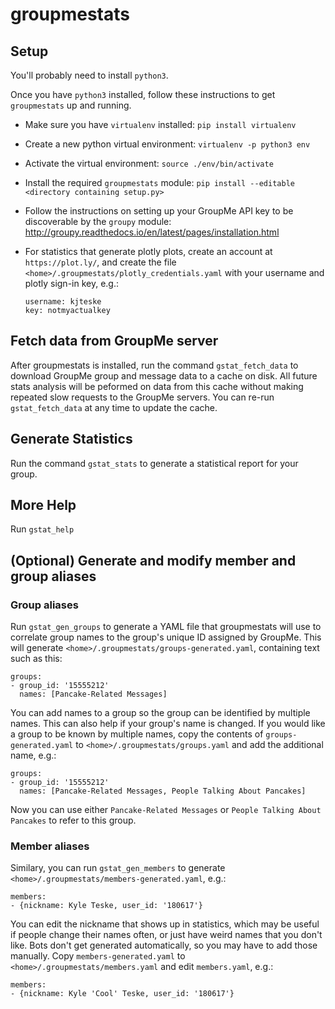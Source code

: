 # groupmestats

## Setup

You'll probably need to install `python3`.

Once you have `python3` installed, follow these instructions to get
`groupmestats` up and running.

- Make sure you have `virtualenv` installed: `pip install virtualenv`
- Create a new python virtual environment: `virtualenv -p python3 env`
- Activate the virtual environment: `source ./env/bin/activate`
- Install the required `groupmestats` module: `pip install --editable <directory containing setup.py>`
- Follow the instructions on setting up your GroupMe API key to be discoverable
  by the `groupy` module: http://groupy.readthedocs.io/en/latest/pages/installation.html
- For statistics that generate plotly plots, create an account at
  `https://plot.ly/`, and create the file
  `<home>/.groupmestats/plotly_credentials.yaml` with your username and plotly
  sign-in key, e.g.:

      username: kjteske
      key: notmyactualkey

## Fetch data from GroupMe server

After groupmestats is installed, run the command `gstat_fetch_data`
to download GroupMe group and message data to a cache on disk. All future
stats analysis will be peformed on data from this cache without making
repeated slow requests to the GroupMe servers. You can re-run
`gstat_fetch_data` at any time to update the cache.

## Generate Statistics

Run the command `gstat_stats` to generate a statistical report for your group.

## More Help

Run `gstat_help`

## (Optional) Generate and modify member and group aliases

### Group aliases
Run `gstat_gen_groups` to generate a YAML file that groupmestats will use
to correlate group names to the group's unique ID assigned by GroupMe.
This will generate `<home>/.groupmestats/groups-generated.yaml`,
containing text such as this:

    groups:
    - group_id: '15555212'
      names: [Pancake-Related Messages]

You can add names to a group so the group can be identified by multiple names.
This can also help if your group's name is changed. If you would like a group
to be known by multiple names, copy the contents of `groups-generated.yaml`
to `<home>/.groupmestats/groups.yaml` and add the additional name, e.g.:

    groups:
    - group_id: '15555212'
      names: [Pancake-Related Messages, People Talking About Pancakes]

Now you can use either `Pancake-Related Messages` or
`People Talking About Pancakes` to refer to this group.

### Member aliases
Similary, you can run `gstat_gen_members` to generate
`<home>/.groupmestats/members-generated.yaml`, e.g.:

    members:
    - {nickname: Kyle Teske, user_id: '180617'}

You can edit the nickname that shows up in statistics, which may be useful
if people change their names often, or just have weird names that you don't like. Bots don't get generated automatically, so you may have to add those
manually. Copy `members-generated.yaml` to
`<home>/.groupmestats/members.yaml` and edit `members.yaml`, e.g.:

    members:
    - {nickname: Kyle 'Cool' Teske, user_id: '180617'}
